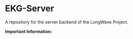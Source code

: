 # EKG-Server
A repository for the server backend of the LongWave Project.

<b>Important Information:</b>
